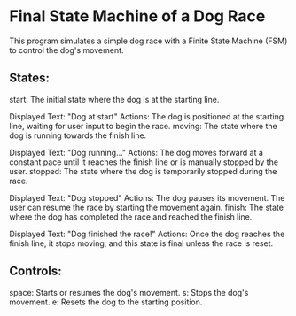# Final State Machine of a Dog Race

This program simulates a simple dog race with a Finite State Machine (FSM) to control the dog's movement.

## States:

start: The initial state where the dog is at the starting line.

Displayed Text: "Dog at start"
Actions: The dog is positioned at the starting line, waiting for user input to begin the race.
moving: The state where the dog is running towards the finish line.

Displayed Text: "Dog running..."
Actions: The dog moves forward at a constant pace until it reaches the finish line or is manually stopped by the user.
stopped: The state where the dog is temporarily stopped during the race.

Displayed Text: "Dog stopped"
Actions: The dog pauses its movement. The user can resume the race by starting the movement again.
finish: The state where the dog has completed the race and reached the finish line.

Displayed Text: "Dog finished the race!"
Actions: Once the dog reaches the finish line, it stops moving, and this state is final unless the race is reset.

## Controls:

space: Starts or resumes the dog's movement.
s: Stops the dog's movement.
e: Resets the dog to the starting position.
